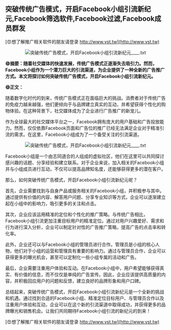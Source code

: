 ## **突破传统广告模式，开启Facebook小组引流新纪元,Facebook筛选软件,Facebook过滤,Facebook成员群发**

[😍想了解推广相关软件的朋友请登录 http://www.vst.tw](http://www.vst.tw)

 <center><img src="https://vst.tw/MP4/tuiguang/png/0.png" alt="突破传统广告模式，开启Facebook小组引流新纪元____.txt"></center>

**😄摘要：随着社交媒体的快速发展，传统广告模式正逐渐失去吸引力。然而，Facebook小组作为一个潜力巨大的引流渠道，为企业提供了一种全新的广告推广方式。本文将探讨如何突破传统广告模式，开启Facebook小组引流新纪元。**

**😄正文：**

随着数字化时代的到来，传统广告模式正在面临巨大的挑战。消费者对于传统广告的免疫力越来越强，他们更倾向于与品牌建立真实的互动，并希望获得个性化的购物体验。在这种背景下，社交媒体成为了企业进行广告推广的新宠儿。

作为全球最大的社交媒体平台之一，Facebook拥有庞大的用户基础和广告投放能力。然而，仅仅依靠Facebook页面和广告位的推广已经无法满足企业对于精准引流的需求。在这里，Facebook小组成为了一个备受关注的引流渠道。

 <center><img src="https://vst.tw/MP4/tuiguang/png/6.png" alt="突破传统广告模式，开启Facebook小组引流新纪元____.txt"></center>

Facebook小组是一个由志同道合的人组成的虚拟社区，他们在这里可以共同探讨感兴趣的话题、分享经验和建立联系。对于企业来说，加入相关的Facebook小组并与小组成员进行互动，不仅可以提高品牌知名度，还能够获得更多的潜在客户。

那么，如何突破传统广告模式，开启Facebook小组引流新纪元呢？

首先，企业需要找到与自身产品或服务相关的Facebook小组，并积极参与其中。通过提供有价值的内容、解答用户问题、分享专业知识等方式，企业可以逐渐建立起在小组中的影响力，吸引更多的关注和点击。

其次，企业应该运用精准的定位和个性化的推广策略。与传统广告相比，Facebook小组引流更加注重目标用户的精准定位。通过对用户兴趣爱好、需求和行为进行深入分析，企业可以制定针对性的广告推广策略，提高广告的点击率和转化率。

此外，企业还可以与Facebook小组的管理员进行合作。管理员是小组的核心人物，他们对于小组的运营和管理具有重要的影响力。通过与管理员合作，企业可以获得更多的曝光机会，甚至可以定制化一些小组专属的活动和广告。

最后，企业需要注重用户体验和互动。在Facebook小组中，用户希望能够获得真实、有价值的信息，而不仅仅是单纯的广告宣传。因此，企业应该提供高质量的内容，并积极回应用户的问题和反馈，建立良好的品牌形象和用户口碑。

总结起来，突破传统广告模式，开启Facebook小组引流新纪元是一个全新的挑战和机遇。通过找到合适的Facebook小组、精准定位目标用户、与管理员合作以及注重用户体验和互动，企业可以在这个新的引流渠道中取得成功，并获得更多的品牌曝光和销售机会。让我们共同期待Facebook小组引流的新纪元的到来！

[😍想了解推广相关软件的朋友请登录 http://www.vst.tw](http://www.vst.tw)




